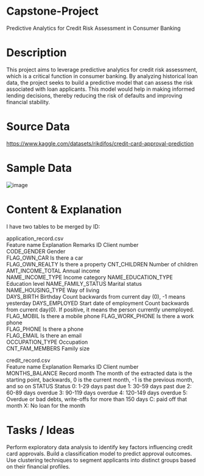 # Capstone-Project
Predictive Analytics for Credit Risk Assessment in Consumer Banking

# Description
This project aims to leverage predictive analytics for credit risk assessment, which is a critical function in consumer banking. By analyzing historical loan data, the project seeks to build a predictive model that can assess the risk associated with loan applicants. This model would help in making informed lending decisions, thereby reducing the risk of defaults and improving financial stability.

# Source Data
https://www.kaggle.com/datasets/rikdifos/credit-card-approval-prediction

# Sample Data
![image](https://github.com/TyShuro/Capstone-Project/assets/115968439/3fc2996d-7a62-4a47-870f-fe1c1dda485f)

# Content & Explanation
I have two tables to be merged by ID:

application_record.csv		
Feature name	Explanation	Remarks
ID	Client number	
CODE_GENDER	Gender	
FLAG_OWN_CAR	Is there a car	
FLAG_OWN_REALTY	Is there a property	
CNT_CHILDREN	Number of children	
AMT_INCOME_TOTAL	Annual income	
NAME_INCOME_TYPE	Income category	
NAME_EDUCATION_TYPE	Education level	
NAME_FAMILY_STATUS	Marital status	
NAME_HOUSING_TYPE	Way of living	
DAYS_BIRTH	Birthday	Count backwards from current day (0), -1 means yesterday
DAYS_EMPLOYED	Start date of employment	Count backwards from current day(0). If positive, it means the person currently unemployed.
FLAG_MOBIL	Is there a mobile phone	
FLAG_WORK_PHONE	Is there a work phone	
FLAG_PHONE	Is there a phone	
FLAG_EMAIL	Is there an email	
OCCUPATION_TYPE	Occupation	
CNT_FAM_MEMBERS	Family size	

credit_record.csv		
Feature name	Explanation	Remarks
ID	Client number	
MONTHS_BALANCE	Record month	The month of the extracted data is the starting point, backwards, 0 is the current month, -1 is the previous month, and so on
STATUS	Status	0: 1-29 days past due 1: 30-59 days past due 2: 60-89 days overdue 3: 90-119 days overdue 4: 120-149 days overdue 5: Overdue or bad debts, write-offs for more than 150 days C: paid off that month X: No loan for the month

# Tasks / Ideas

Perform exploratory data analysis to identify key factors influencing credit card approvals.
Build a classification model to predict approval outcomes.
Use clustering techniques to segment applicants into distinct groups based on their financial profiles.

